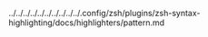../../../../../../../../../../.config/zsh/plugins/zsh-syntax-highlighting/docs/highlighters/pattern.md